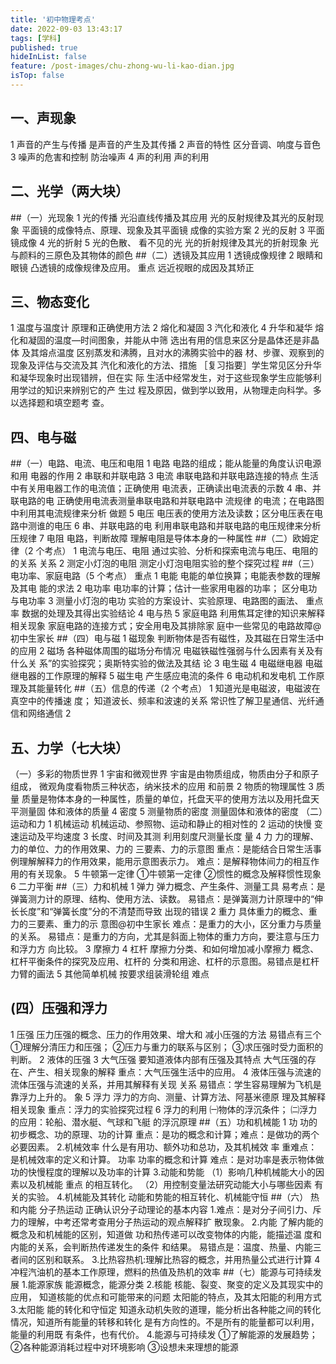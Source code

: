 ```yaml
---
title: '初中物理考点'
date: 2022-09-03 13:43:17
tags: [学科]
published: true
hideInList: false
feature: /post-images/chu-zhong-wu-li-kao-dian.jpg
isTop: false
---
```

## 一、声现象
1 声音的产生与传播 是声音的产生及其传播
2 声音的特性 区分音调、响度与音色
3 噪声的危害和控制 防治噪声
4 声的利用
声的利用
## 二、光学（两大块）
##（一）光现象
1 光的传播
光沿直线传播及其应用
光的反射规律及其光的反射现象
平面镜的成像特点、原理、现象及其平面镜
成像的实验方案
2 光的反射
3 平面镜成像
4 光的折射
5 光的色散、
看不见的光
光的折射规律及其光的折射现象
光与颜料的三原色及其物体的颜色
##（二）透镜及其应用
1 透镜成像规律
2 眼睛和眼镜
凸透镜的成像规律及应用。
重点
远近视眼的成因及其矫正

## 三、物态变化
1 温度与温度计
原理和正确使用方法
2 熔化和凝固
3 汽化和液化
4 升华和凝华
熔化和凝固的温度—时间图象，并能从中筛
选出有用的信息来区分是晶体还是非晶体
及其熔点温度
区别蒸发和沸腾，且对水的沸腾实验中的器
材、步骤、观察到的现象及评估与交流及其
汽化和液化的方法、措施
［复习指要］学生常见区分升华和凝华现象时出现错辨，但在实
际 生活中经常发生，对于这些现象学生应能够利用学过的知识来辨别它的产
生过 程及原因，做到学以致用，从物理走向科学。多以选择题和填空题考
查。
## 四、电与磁
##（一）电路、电流、电压和电阻
1 电路
电路的组成；能从能量的角度认识电源和用
电器的作用
2 串联和并联电路
3 电流
串联电路和并联电路连接的特点
生活中有关用电器工作的电流值；正确使用
电流表，正确读出电流表的示数
4 串、并联电路的电 正确使用电流表测量串联电路和并联电路中
流规律
的电流；在电路图中利用其电流规律来分析
做题
5 电压
电压表的使用方法及读数；区分电压表在电
路中测谁的电压
6 串、并联电路的电 利用串联电路和并联电路的电压规律来分析
压规律
7 电阻
电路，判断故障
理解电阻是导体本身的一种属性
##（二）欧姆定律（2 个考点）
1 电流与电压、电阻 通过实验、分析和探索电流与电压、电阻的
的关系
关系
2 测定小灯泡的电阻 测定小灯泡电阻实验的整个探究过程
##（三）电功率、家庭电路（5 个考点）
重点
1 电能
电能的单位换算；电能表参数的理解及其电
能的求法
2 电功率
电功率的计算；估计一些家用电器的功率；
区分电功与电功率
3 测量小灯泡的电功 实验的方案设计、实验原理、电路图的画法、 重点率
数据的处理及其得出实验结论
4 电与热
5 家庭电路
利用焦耳定律的知识来解释相关现象
家庭电路的连接方式；安全用电及其排除家
庭中一些常见的电路故障@初中生家长
##（四）电与磁
1 磁现象
判断物体是否有磁性，及其磁在日常生活中
的应用
2 磁场
各种磁体周围的磁场分布情况
电磁铁磁性强弱与什么因素有关及有什么关
系”的实验探究；奥斯特实验的做法及其结
论
3 电生磁
4 电磁继电器
电磁继电器的工作原理的解释
5 磁生电
产生感应电流的条件
6 电动机和发电机
工作原理及其能量转化
##（五）信息的传递（2 个考点）
1
知道光是电磁波，电磁波在真空中的传播速
度；
知道波长、频率和波速的关系
常识性了解卫星通信、光纤通信和网络通信
2
## 五、力学（七大块）
（一）多彩的物质世界
1 宇宙和微观世界
宇宙是由物质组成，物质由分子和原子组成，
微观角度看物质三种状态，纳米技术的应用
和前景
2 物质的物理属性
3 质量
质量是物体本身的一种属性，质量的单位，托盘天平的使用方法以及用托盘天平测量固
体和液体的质量
4 密度
5 测量物质的密度
测量固体和液体的密度
（二）运动和力
1 机械运动 机械运动、参照物、运动和静止的相对性的 
2 运动的快慢
变速运动及平均速度
3 长度、时间及其测 利用刻度尺测量长度
量
4 力
力的理解、力的单位、力的作用效果、力的
三要素、力的示意图
重点：是能结合日常生活事例理解解释力的作用效果，能用示意图表示力。
难点：是解释物体间力的相互作用的有关现象。
5 牛顿第一定律
①牛顿第一定律
②惯性的概念及解释惯性现象
6 二力平衡
##（三）力和机械
1 弹力 弹力概念、产生条件、测量工具
易考点：是弹簧测力计的原理、结构、使用方法、读数。
易错点：是弹簧测力计原理中的“伸长长度”和“弹簧长度”分的不清楚而导致
出现的错误
2 重力
具体重力的概念、重力的三要素、重力的示
意图@初中生家长
难点：是重力的大小，区分重力与质量的关系。
易错点：是重力的方向，尤其是斜面上物体的重力方向，要注意与压力和浮力方
向比较。
3 摩擦力
4 杠杆
摩擦力分类、和如何增加减小摩擦力
概念、杠杆平衡条件的探究及应用、杠杆的
分类和用途、杠杆的示意图。易错点是杠杆
力臂的画法
5 其他简单机械
按要求组装滑轮组
难点
## (四）压强和浮力
1 压强
压力压强的概念、压力的作用效果、增大和
减小压强的方法
易错点有三个
①理解分清压力和压强；
②压力与重力的联系与区别；
③求压强时受力面积的判断。
2 液体的压强
3 大气压强
要知道液体内部有压强及其特点
大气压强的存在、产生、相关现象的解释
重点：大气压强生活中的应用。
4 液体压强与流速的 流体压强与流速的关系，并用其解释有关现
关系
易错点：学生容易理解为飞机是靠浮力上升的。
象
5 浮力
浮力的方向、测量、计算方法、阿基米德原
理及其解释相关现象
重点：浮力的实验探究过程
6 浮力的利用
㈠物体的浮沉条件；
㈡浮力的应用：轮船、潜水艇、气球和飞艇
的浮沉原理
##（五）功和机械能
1 功
功的初步概念、功的原理、功的计算
重点：是功的概念和计算；难点：是做功的两个必要因素。
2.机械效率
什么是有用功、额外功和总功，及其机械效
率
重难点：是机械效率的定义和计算。
功率 功率的概念和计算
难点：是对功率是表示物体做功的快慢程度的理解以及功率的计算
3.动能和势能
（1）影响几种机械能大小的因素以及机械能 重点
的相互转化。
（2）用控制变量法研究动能大小与哪些因素
有关的实验。
4.机械能及其转化
动能和势能的相互转化、机械能守恒
##（六） 热和内能
分子热运动 正确认识分子动理论的基本内容
1.难点：是对分子间引力、斥力的理解，中考还常考查用分子热运动的观点解释扩
散现象。
2.内能
了解内能的概念及和机械能的区别，知道做
功和热传递可以改变物体的内能，能描述温
度和内能的关系，会判断热传递发生的条件
和结果。
易错点是：温度、热量、内能三者间的区别和联系。
3.比热容热机:理解比热容的概念，并用热量公式进行计算
4 冲程汽油机的基本工作原理，燃料的热值及热机的效率
##（七）能源与可持续发展
1.能源家族
能源概念，能源分类
2.核能
核能、裂变、聚变的定义及其现实中的应用，
知道核能的优点和可能带来的问题
太阳能的特点，及其太阳能的利用方式
3.太阳能
能的转化和守恒定 知道永动机失败的道理，能分析出各种能之间的转化情况，知道所有能量的转移和转化
是有方向性的。不是所有的能量都可以利用，能量的利用既
有条件，也有代价。
4.能源与可持续发 
①了解能源的发展趋势；
②各种能源消耗过程中对环境影响
③设想未来理想的能源